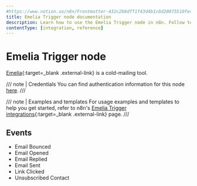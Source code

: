 ```yaml
---
#https://www.notion.so/n8n/Frontmatter-432c2b8dff1f43d4b1c8d20075510fe4
title: Emelia Trigger node documentation
description: Learn how to use the Emelia Trigger node in n8n. Follow technical documentation to integrate Emelia Trigger node into your workflows.
contentType: [integration, reference]
---
```


# Emelia Trigger node

[Emelia](https://emelia.io){:target=_blank .external-link} is a cold-mailing tool.

/// note | Credentials
You can find authentication information for this node [here](/integrations/builtin/credentials/emelia.md).
///

///  note  | Examples and templates
For usage examples and templates to help you get started, refer to n8n's [Emelia Trigger integrations](https://n8n.io/integrations/emelia-trigger/){:target=_blank .external-link} page.
///

## Events

- Email Bounced
- Email Opened
- Email Replied
- Email Sent
- Link Clicked
- Unsubscribed Contact



